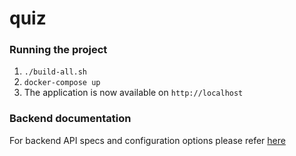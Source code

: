 # quiz

### Running the project

1. `./build-all.sh`
2. `docker-compose up`
3. The application is now available on `http://localhost`

### Backend documentation

For backend API specs and configuration options please refer [here](https://github.com/alex-ant/quiz/tree/master/be)
